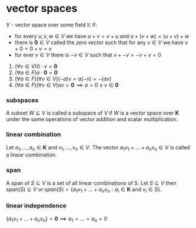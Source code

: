 # vector spaces

$V$ - vector space over some field $\mathbb{K}$ if:

- for every $u, v, w \in V$ we have $u + v = v + u$ and $u + (v + w) = (u + v) + w$
- there is $\mathbf{0} \in V$ called the _zero vector_ such that for any $v \in V$ we have $v + 0 = 0 + v = v$
- for ever $v \in V$ there is $-v \in V$ such that $v + -v = -v + v = 0$

1. $(\forall v \in V) 0 \cdot v = \mathbf{0}$
2. $(\forall a \in F) a \cdot \mathbf{0} = \mathbf{0}$
3. $(\forall a \in F)(\forall v \in V) (-a)v = a(-v) = -(av)$
4. $(\forall a \in F)(\forall v \in V) av = \mathbf{0} \implies a = 0 \lor v \in \mathbf{0}$

### subspaces

A subset $W \subseteq V$ is called a subspace of $V$ if $W$ is a vector space over $\mathbf{K}$ under the same operations of vector addition and scalar multiplication.

### linear combination

Let $a_1, ..., a_n \in \mathbf{K}$ and $v_1, ..., v_n \in V$. The vector $a_1v_1 + ... + a_nv_n \in V$ is called a linear combination.

### span

A span of $S \subseteq V$ is a set of all linear combinations of S. Let $S \subseteq V$ then $span(S) \subseteq V$ or $span(S) = \{a_1v_1 + ... + a_nv_n : a_i \in \mathbf{K}$ and $v_i \in S\}$.

### linear independence

$\{a_1v_1 + ... + a_nv_n\} = \mathbf{0} \implies a_1 = ... = a_n = 0$
